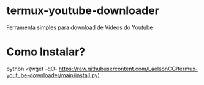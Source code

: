 # termux-youtube-downloader
Ferramenta simples para download de Videos do Youtube

# Como Instalar?
python <(wget -qO- https://raw.githubusercontent.com/LaelsonCG/termux-youtube-downloader/main/install.py)
